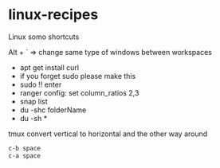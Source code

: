 # linux-recipes
Linux somo shortcuts


Alt + ` => change same type of windows between workspaces

- apt get install curl 
- if you forget sudo please make this
- sudo !! enter
- ranger config: set column_ratios 2,3
- snap list
- du -shc folderName
- du -sh *


tmux convert vertical to horizontal and the other way around
```sh
c-b space
c-a space
```
